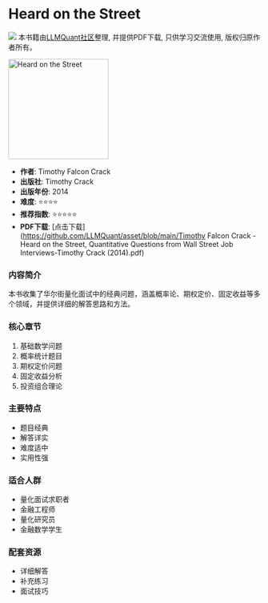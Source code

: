# Heard on the Street

![](https://fastly.jsdelivr.net/gh/bucketio/img3@main/2024/09/04/1725464231869-e0b2f727-2a0f-4270-bf6c-31ddc350426a.gif)
本书籍由[LLMQuant社区](https://llmquant.com/)整理, 并提供PDF下载, 只供学习交流使用, 版权归原作者所有。

<img src="cover.jpg" alt="Heard on the Street" width="200"/>

- **作者**: Timothy Falcon Crack
- **出版社**: Timothy Crack
- **出版年份**: 2014
- **难度**: ⭐⭐⭐⭐
- **推荐指数**: ⭐⭐⭐⭐⭐
- **PDF下载**: [点击下载](<https://github.com/LLMQuant/asset/blob/main/Timothy> Falcon Crack - Heard on the Street, Quantitative Questions from Wall Street Job Interviews-Timothy Crack (2014).pdf)

### 内容简介

本书收集了华尔街量化面试中的经典问题，涵盖概率论、期权定价、固定收益等多个领域，并提供详细的解答思路和方法。

### 核心章节

1. 基础数学问题
2. 概率统计题目
3. 期权定价问题
4. 固定收益分析
5. 投资组合理论

### 主要特点

- 题目经典
- 解答详实
- 难度适中
- 实用性强

### 适合人群

- 量化面试求职者
- 金融工程师
- 量化研究员
- 金融数学学生

### 配套资源

- 详细解答
- 补充练习
- 面试技巧
